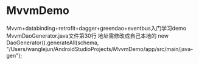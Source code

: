 # MvvmDemo
Mvvm+databinding+retrofit+dagger+greendao+eventbus入门学习demo
MvvmDaoGenerator.java文件第30行 地址需修改成自己本地的
new DaoGenerator().generateAll(schema, "/Users/wanglejun/AndroidStudioProjects/MvvmDemo/app/src/main/java-gen");
